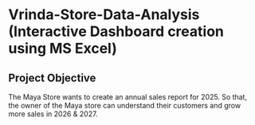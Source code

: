 # Vrinda-Store-Data-Analysis (Interactive Dashboard creation using MS Excel)
## Project Objective
The Maya Store wants to create an annual sales report for 2025. So that, the owner of the Maya store can understand their customers and grow more sales in 2026 & 2027.

